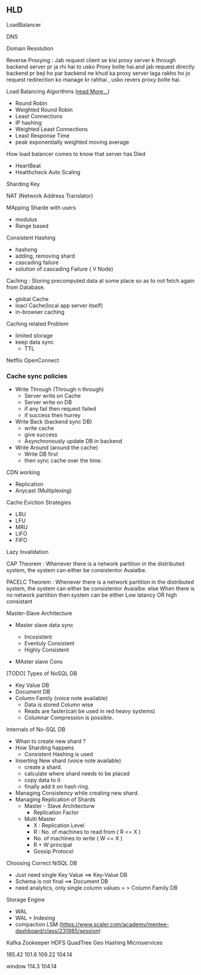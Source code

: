 ## HLD

LoadBalancer

DNS

Domain Resolution

Reverse Proxying
: Jab request client se  kisi proxy server k through backend server pr ja rhi hai  to usko Proxy bolte hai.and jab request directly backend pr beji ho par backend ne khud ka proxy server laga rakho ho jo request redirection ko manage kr rahhai , usko revers proxy bolte hai.  

Load Balancing Algorithms ([read More...](https://samwho.dev/load-balancing/))
- Round Robin
- Weighted Round Robin
- Least Connections
- IP hashing 
- Weighted Least Connections
- Least Response Time
- peak exponentially weighted moving average

How load balancer comes to know that server has Died
   - HeartBeat
   - Healthcheck
Auto Scaling

Sharding Key

NAT (Network Address Translator)

MApping Sharde with users
 - modulus
 - Range based 

Consistent Hashing
- hashong
- adding, removing shard
- cascading failure
- solution of cascading Failure ( V Node)

Caching
: Storing precomputed data at some place so as to not fetch again from Database.
- global Cache
- loacl Cache(local app server itself)
- in-browser caching

Caching related Problem
- limited storage
- keep data sync
   - TTL

Netflix OpenConnect

### Cache sync policies
- Write Through (Through n through)
   - Server write on Cache
   - Server write on DB
   - if any fail then request failed  
   - if success then hurrey
- Write Back (backend sync DB)
   - write cache
   - give success
   - Asynchronously update DB in backend
- Write Around (around the cache)
   - Write DB first
   - then sync cache over the time.


CDN working
- Replication
- Anycast (Multiplexing)

Cache Eviction Strategies
- LRU
- LFU
- MRU
- LIFO
- FIFO


Lazy Invalidation

CAP Theorem
: Whenever there is a network partition in the distributed system, the system can either be consistentor Avaialbe.

PACELC Theorem
: Whenever there is a network partition in the distributed system, the system can either be consistentor Avaialbe.
else
When there is no network partition then system can be either Low latancy OR high consistant

Master-Slave Architecture
 - Master slave data sync
   - Incosistent
   - Eventuly Consistent
   - Highly Consistent
 
 - MAster slave Cons

 [TODO] Types of NoSQL DB 
 - Key Value DB
 - Document DB
 - Column Family (voice note available)
   - Data is stored Column wise
   - Reads are faster(can be used in red heavy systems)
   - Columnar Compression is possible.


Internals of No-SQL DB
   - Whan to create new shard ?
   - How Sharding happens
      - Consistent Hashing is used
   - Inserting New shard (voice note available)
      - create a shard.
      - calculate where shard needs to be placed
      - copy data to it
      - finally add it on hash ring.
   - Managing Consistency while creating new shard.
   - Managing Replication of Shards
      - Master - Slave Architecturw
         - Replication Factor
      - Multi Master
         - X : Replication Level
         - R : No. of machines to read from  ( R <= X )
         - No. of machines to write ( W <= X )
         -  R + W principal
         - Gossip Protocol

 Choosing Correct NiSQL DB
  - Just need single Key Value  ==> Key-Value DB
  - Schema is not final ==> Document DB
  - need analytics, only single column values = > Column Family DB
  
Storage Engine
- WAL
- WAL + Indexing
- compaction
LSM (https://www.scaler.com/academy/mentee-dashboard/class/231985/session)


Kafka
Zookeeper
HDFS
QuadTree
Geo Hashing
Microservices

185.42 101.6
109.22 104.14

window
114.3   104.14
